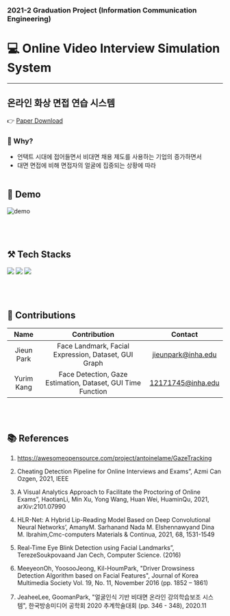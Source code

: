 ### 2021-2 Graduation Project (Information Communication Engineering)

# 💻 Online Video Interview Simulation System
------------
## 온라인 화상 면접 연습 시스템
👉 [Paper Download](https://github.com/krapeun/2021-GraduationProject/blob/main/(%EA%B0%95%EC%9C%A0%EB%A6%BC%2C%20%EB%B0%95%EC%A7%80%EC%9D%80%2C%20%EC%A7%80%EB%8F%84%EA%B5%90%EC%88%98%20%20%EB%B0%95%EC%9E%AC%ED%98%95%EA%B5%90%EC%88%98%EB%8B%98)%20%EC%98%A8%EB%9D%BC%EC%9D%B8%20%ED%99%94%EC%83%81%20%EB%A9%B4%EC%A0%91%20%EC%97%B0%EC%8A%B5%20%EC%8B%9C%EC%8A%A4%ED%85%9C.pdf)

### 🔎 Why?
  * 언택트 시대에 접어들면서 비대면 채용 제도를 사용하는 기업의 증가하면서
  * 대면 면접에 비해 면접자의 얼굴에 집중되는 상황에 따라
<br/><br/>


## **🎥 Demo**
![demo](https://user-images.githubusercontent.com/62520045/171441314-d5fbd4db-3aa0-445f-8d7d-cb6e324d1158.gif)
<br/><br/>
<br/><br/>


## **⚒ Tech Stacks**
<img src="https://img.shields.io/badge/Python-3776AB?style=flat&logo=Python&logoColor=white"/></a>
<img src="https://img.shields.io/badge/OpenCV-5C3EE8?style=flat&logo=OpenCV&logoColor=white"/></a>
<img src="https://img.shields.io/badge/Dlib-008000?style=flat&logo=Dlib&logoColor=white"/></a>
<br/><br/>
<br/><br/>

## **👭 Contributions**
| Name | Contribution | Contact |
|:----------:|:----------:|:----------:|
| Jieun Park | Face Landmark, Facial Expression, Dataset, GUI Graph | jieunpark@inha.edu |
| Yurim Kang | Face Detection, Gaze Estimation, Dataset, GUI Time Function | 12171745@inha.edu |

<br/><br/>

## **📚 References**
 1. https://awesomeopensource.com/project/antoinelame/GazeTracking
 
 2. Cheating Detection Pipeline for Online Interviews and Exams”, Azmi Can Ozgen, 2021, IEEE
 
 3. A Visual Analytics Approach to Facilitate the Proctoring of Online Exams”, HaotianLi, Min Xu, Yong Wang, Huan Wei, HuaminQu, 2021, arXiv:2101.07990
 
 4. HLR-Net: A Hybrid Lip-Reading Model Based on Deep Convolutional Neural Networks’, AmanyM. Sarhanand Nada M. Elshennawyand Dina M. Ibrahim,Cmc-computers Materials \& Continua, 2021, 68, 1531-1549
 
 5. Real-Time Eye Blink Detection using Facial Landmarks”, TerezeSoukpovaand Jan Cech, Computer Science. (2016)
 
 6. MeeyeonOh, YoosooJeong, Kil-HoumPark, "Driver Drowsiness Detection Algorithm based on Facial Features", Journal of Korea Multimedia Society Vol. 19, No. 11, November 2016 (pp. 1852 – 1861)
 
 7. JeaheeLee, GoomanPark, "얼굴인식 기반 비대면 온라인 강의학습보조 시스템", 한국방송미디어 공학회 2020 추계학술대회 (pp. 346 - 348), 2020.11
<br/><br/>
<br/><br/>
